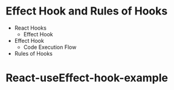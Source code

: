 # Effect Hook and Rules of Hooks

- React Hooks
  - Effect Hook
- Effect Hook
  - Code Execution Flow
- Rules of Hooks
# React-useEffect-hook-example
